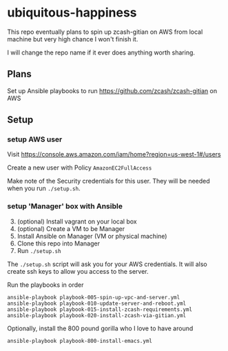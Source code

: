 # ubiquitous-happiness

This repo eventually plans to
spin up zcash-gitian on AWS from local machine
but very high chance I won't finish it.

I will change the repo name if it ever does anything worth sharing.

## Plans

Set up Ansible playbooks to run https://github.com/zcash/zcash-gitian on AWS

## Setup

### setup AWS user

Visit https://console.aws.amazon.com/iam/home?region=us-west-1#/users

Create a new user with Policy `AmazonEC2FullAccess`

Make note of the Security credentials for this user.  They will be needed when you run `./setup.sh`.

### setup 'Manager' box with Ansible

3. (optional) Install vagrant on your local box
4. (optional) Create a VM to be Manager
5. Install Ansible on Manager (VM or physical machine)
1. Clone this repo into Manager
2. Run `./setup.sh`

The `./setup.sh` script will ask you for your AWS credentials.  It will also create ssh keys to allow you access to the server.

Run the playbooks in order

    ansible-playbook playbook-005-spin-up-vpc-and-server.yml
    ansible-playbook playbook-010-update-server-and-reboot.yml
    ansible-playbook playbook-015-install-zcash-requirements.yml
    ansible-playbook playbook-020-install-zcash-via-gitian.yml

Optionally, install the 800 pound gorilla who I love to have around

    ansible-playbook playbook-800-install-emacs.yml